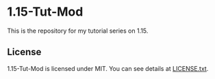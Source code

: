# 1.15-Tut-Mod
This is the repository for my tutorial series on 1.15.
## License
1.15-Tut-Mod is licensed under MIT. You can see details at [LICENSE.txt](https://github.com/DaRealTurtyWurty/1.15-Tut-Mod/blob/master/LICENSE.txt).
